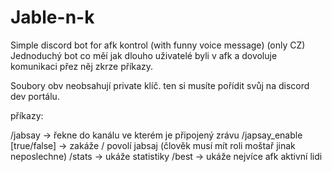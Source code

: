 # Jable-n-k
Simple discord bot for afk kontrol (with funny voice message) (only CZ)
Jednoduchý bot co měí jak dlouho uživatelé byli v afk a dovoluje komunikaci přez něj zkrze příkazy.

Soubory obv neobsahují private klíč. ten si musíte pořídit svůj na discord dev portálu.

příkazy:

/jabsay -> řekne do kanálu ve kterém je připojený zrávu
/japsay_enable [true/false] -> zakáže / povolí jabsaj (člověk musí mít roli moštař jinak neposlechne)
/stats -> ukáže statistiky
/best -> ukáže nejvíce afk aktivní lidi



